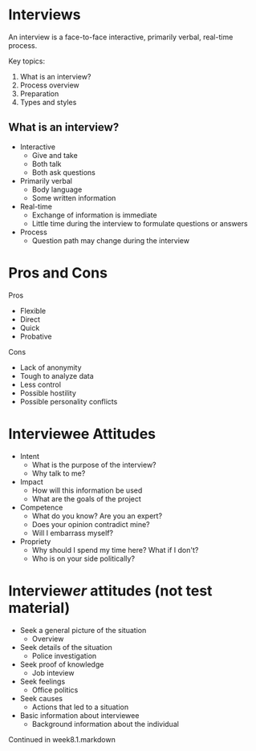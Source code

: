 # Interviews

An interview is a face-to-face interactive, primarily verbal, real-time process.

Key topics:
1. What is an interview?
1. Process overview
1. Preparation
1. Types and styles

## What is an interview?
* Interactive
	* Give and take
	* Both talk
	* Both ask questions
* Primarily verbal
	* Body language
	* Some written information
* Real-time
	* Exchange of information is immediate
	* Little time during the interview to formulate questions or answers
* Process
	* Question path may change during the interview

# Pros and Cons

Pros

* Flexible
* Direct
* Quick
* Probative

Cons

* Lack of anonymity
* Tough to analyze data
* Less control
* Possible hostility
* Possible personality conflicts

# Interviewee Attitudes
* Intent
	* What is the purpose of the interview?
	* Why talk to me?
* Impact
	* How will this information be used
	* What are the goals of the project
* Competence
	* What do you know? Are you an expert?
	* Does your opinion contradict mine?
	* Will I embarrass myself?
* Propriety
	* Why should I spend my time here? What if I don't?
	* Who is on your side politically?

# Interview*er* attitudes (not test material)
* Seek a general picture of the situation
	* Overview
* Seek details of the situation
	* Police investigation
* Seek proof of knowledge
	* Job inteview
* Seek feelings
	* Office politics
* Seek causes
	* Actions that led to a situation
* Basic information about interviewee
	* Background information about the individual

Continued in week8.1.markdown
